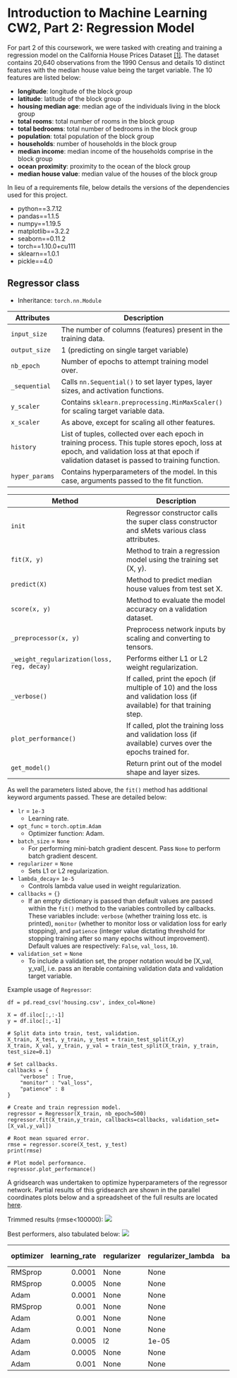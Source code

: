 # Introduction to Machine Learning CW2, Part 2: Regression Model 

For part 2 of this coursework, we were tasked with creating and training a regression model on the California House Prices Dataset [[1]](https://econpapers.repec.org/article/eeestapro/v_3a33_3ay_3a1997_3ai_3a3_3ap_3a291-297.htm). The dataset contains 20,640 observations from the 1990 Census and details 10 distinct features with the median house value being the target variable. The 10 features are listed below:

* **longitude**: longitude of the block group
* **latitude**: latitude of the block group
* **housing median age**: median age of the individuals living in the block group
* ****total rooms****: total number of rooms in the block group
* ****total bedrooms****: total number of bedrooms in the block group
* **population**: total population of the block group
* **households**: number of households in the block group
* **median income**: median income of the households comprise in the block group
* **ocean proximity**: proximity to the ocean of the block group
* **median house value**: median value of the houses of the block group


In lieu of a requirements file, below details the versions of the dependencies used for this project.
* python==3.7.12
* pandas==1.1.5
* numpy==1.19.5
* matplotlib==3.2.2
* seaborn==0.11.2
* torch==1.10.0+cu111
* sklearn==1.0.1
* pickle==4.0

## **Regressor class** 
- Inheritance: `torch.nn.Module`

| Attributes | Description |
| ----------- | ----------- |
| `input_size` | The number of columns (features) present in the training data. |
| `output_size` | 1 (predicting on single target variable) |
| `nb_epoch` | Number of epochs to attempt training model over. |
| `_sequential` | Calls `nn.Sequential()` to set layer types, layer sizes, and activation functions. |
| `y_scaler` | Contains `sklearn.preprocessing.MinMaxScaler()` for scaling target variable data. |
| `x_scaler` | As above, except for scaling all other features. |
| `history` | List of tuples, collected over each epoch in training process. This tuple stores epoch, loss at epoch, and validation loss at that epoch if validation dataset is passed to training function. |
| `hyper_params` | Contains hyperparameters of the model. In this case, arguments passed to the fit function. |


| Method | Description |
| ----------- | ----------- |
| `init` | Regressor constructor calls the super class constructor and sMets various class attributes. |
| `fit(X, y)` | Method to train a regression model using the training set (X, y). |
| `predict(X)` | Method to predict median house values from test set X. |
| `score(x, y)` | Method to evaluate the model accuracy on a validation dataset. |
| `_preprocessor(x, y)`| Preprocess network inputs by scaling and converting to tensors. |
| `_weight_regularization(loss, reg, decay)` | Performs either L1 or L2 weight regularization.|
| `_verbose()` | If called, print the epoch (if multiple of 10) and the loss and validation loss (if available) for that training step. |
| `plot_performance()` | If called, plot the training loss and validation loss (if available) curves over the epochs trained for. |
| `get_model()` | Return print out of the model shape and layer sizes. |

As well the parameters listed above, the `fit()` method has additional keyword arguments passed. These are detailed below:
* `lr` = `1e-3`
  * Learning rate.
* `opt_func` = `torch.optim.Adam`
  * Optimizer function: Adam.
* `batch_size` = `None`
  * For performing mini-batch gradient descent. Pass `None` to perform batch gradient descent.
* `regularizer` = `None`
  * Sets L1 or L2 regularization.
* `lambda_decay`= `1e-5`
  * Controls lambda value used in weight regularization.
* `callbacks` = `{}`
  * If an empty dictionary is passed than default values are passed within the `fit()` method to the variables controlled by callbacks. These variables include: `verbose` (whether training loss etc. is printed), `monitor` (whether to monitor loss or validation loss for early stopping), and `patience` (integer value dictating threshold for stopping training after so many epochs without improvement). Default values are respectively: `False`, `val_loss`, `10`.
* `validation_set` = `None`
  * To include a validation set, the proper notation would be [X_val, y_val], i.e. pass an iterable containing validation data and validation target variable.

Example usage of `Regressor`:
```
df = pd.read_csv('housing.csv', index_col=None)

X = df.iloc[:,:-1]
y = df.iloc[:,-1]

# Split data into train, test, validation.
X_train, X_test, y_train, y_test = train_test_split(X,y)
X_train, X_val, y_train, y_val = train_test_split(X_train, y_train, test_size=0.1)

# Set callbacks.
callbacks = {
    "verbose" : True,
    "monitor" : "val_loss",
    "patience" : 8
}

# Create and train regression model.
regressor = Regressor(X_train, nb_epoch=500)
regressor.fit(X_train,y_train, callbacks=callbacks, validation_set=[X_val,y_val])

# Root mean squared error.
rmse = regressor.score(X_test, y_test)
print(rmse)

# Plot model performance.
regressor.plot_performance()
```

A gridsearch was undertaken to optimize hyperparameters of the regressor network. Partial results of this gridsearch are shown in the parallel coordinates plots below and a spreadsheet of the full results are located [here](https://gitlab.doc.ic.ac.uk/lab2122_autumn/Neural_Networks_37/-/blob/master/Part2/grid_search.csv).

Trimmed results (rmse<100000):
![](https://gitlab.doc.ic.ac.uk/lab2122_autumn/Neural_Networks_37/-/raw/master/Part2/total.png)

Best performers, also tabulated below:
![](https://gitlab.doc.ic.ac.uk/lab2122_autumn/Neural_Networks_37/-/raw/master/Part2/best.png)

| optimizer   |   learning_rate | regularizer   | regularizer_lambda   |   batch_size |    rmse |   epoch |   train_time (s) |
|:------------|----------------:|:--------------|:---------------------|-------------:|--------:|--------:|-------------:|
| RMSprop     |          0.0001 | None          | None                 |           64 | 52536   |     131 |     33.6131  |
| RMSprop     |          0.0005 | None          | None                 |           64 | 52672.4 |      57 |     14.881   |
| Adam        |          0.0001 | None          | None                 |           32 | 53262.3 |      53 |     28.3468  |
| RMSprop     |          0.001  | None          | None                 |           32 | 53328.9 |      43 |     20.3538  |
| Adam        |          0.001  | None          | None                 |          256 | 53621   |      71 |      7.84132 |
| Adam        |          0.001  | None          | None                 |          512 | 53672.9 |      40 |      3.39846 |
| Adam        |          0.0005 | l2            | 1e-05                |          128 | 53766.4 |      85 |     17.0314  |
| Adam        |          0.0005 | None          | None                 |          128 | 54168.5 |      39 |      6.69238 |
| Adam        |          0.001  | None          | None                 |           32 | 54197.7 |      38 |     20.4892  |
